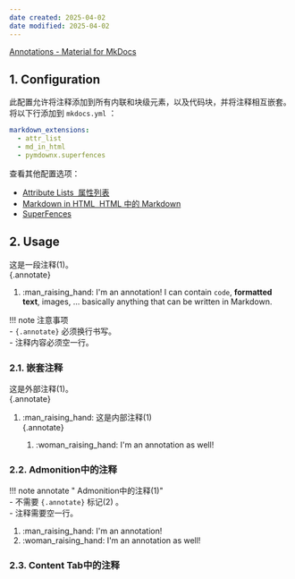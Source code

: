 ```yaml
---
date created: 2025-04-02
date modified: 2025-04-02
---
```

[Annotations - Material for MkDocs](https://squidfunk.github.io/mkdocs-material/reference/annotations/#__codelineno-0-4)

## 1. Configuration

此配置允许将注释添加到所有内联和块级元素，以及代码块，并将注释相互嵌套。将以下行添加到 `mkdocs.yml` ：
```yaml
markdown_extensions:
  - attr_list
  - md_in_html
  - pymdownx.superfences
```
查看其他配置选项：
- [Attribute Lists  属性列表](https://squidfunk.github.io/mkdocs-material/setup/extensions/python-markdown/#attribute-lists)
- [Markdown in HTML  HTML 中的 Markdown](https://squidfunk.github.io/mkdocs-material/setup/extensions/python-markdown/#markdown-in-html)
- [SuperFences](https://squidfunk.github.io/mkdocs-material/setup/extensions/python-markdown-extensions/#superfences)

## 2. Usage

这是一段注释(1)。  
{.annotate}

1. :man_raising_hand: I'm an annotation! I can contain `code`, __formatted  
    text__, images, … basically anything that can be written in Markdown.

!!! note 注意事项  
	- `{.annotate}` 必须换行书写。  
	- 注释内容必须空一行。

### 2.1. 嵌套注释

这是外部注释(1)。  
{.annotate}

1.  :man_raising_hand: 这是内部注释(1)  
   {.annotate}
   
	1.  :woman_raising_hand: I'm an annotation as well!

### 2.2. Admonition中的注释

!!! note annotate " Admonition中的注释(1)"  
    - 不需要 `{.annotate}` 标记(2) 。  
	- 注释需要空一行。

1.  :man_raising_hand: I'm an annotation!
2.  :woman_raising_hand: I'm an annotation as well!

### 2.3. Content Tab中的注释
